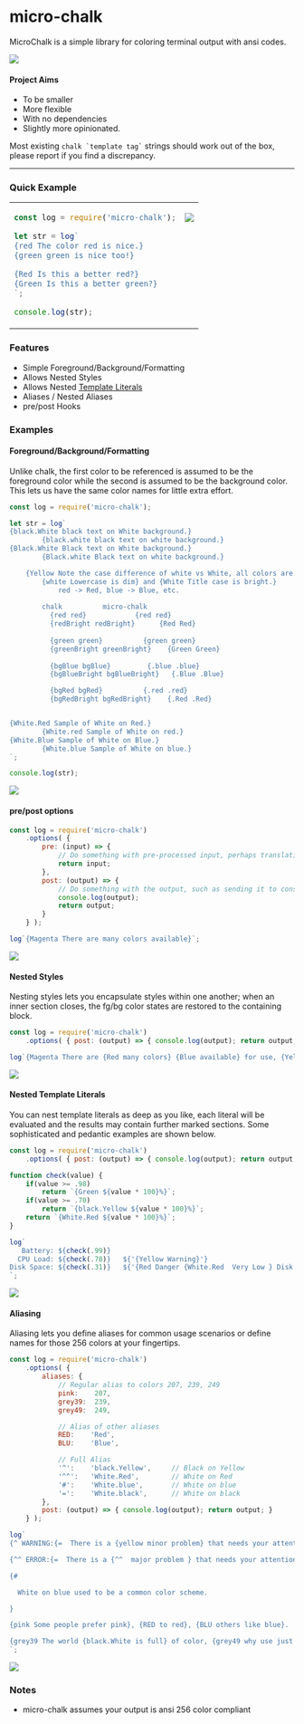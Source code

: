 # micro-chalk
MicroChalk is a simple library for coloring terminal output with ansi codes.

![](res/img/HeaderOverview.png)

#### Project Aims

* To be smaller
* More flexible
* With no dependencies
* Slightly more opinionated.

Most existing ``` chalk `template tag` ``` strings should work out of the box, please report if you find a discrepancy.

---
### Quick Example

<table border="0" cellspacing="0" cellpadding="0">
    <tr>
<td>

```js
const log = require('micro-chalk');

let str = log`
{red The color red is nice.}
{green green is nice too!}

{Red Is this a better red?}
{Green Is this a better green?}
`;

console.log(str);
```

</td>
<td valign="top">

![](res/img/QuickSample.png)

</td>
</tr>
</table>

### Features
  * Simple Foreground/Background/Formatting
  * Allows Nested Styles
  * Allows Nested [Template Literals](https://developer.mozilla.org/en/docs/Web/JavaScript/Reference/Template_literals)
  * Aliases / Nested Aliases
  * pre/post Hooks

### Examples

#### Foreground/Background/Formatting
Unlike chalk, the first color to be referenced is assumed to be the foreground color while the second is assumed to be the background color.  This lets us have the same color names for little extra effort.

```js
const log = require('micro-chalk');

let str = log`
{black.White black text on White background.}
        {black.white black text on white background.}
{Black.White Black text on White background.}
        {Black.white Black text on white background.}

    {Yellow Note the case difference of white vs White, all colors are this way.}
        {white Lowercase is dim} and {White Title case is bright.}
            red -> Red, blue -> Blue, etc.
        
        chalk          micro-chalk
          {red red}            {red red}
          {redBright redBright}      {Red Red}
    	 
          {green green}          {green green}
          {greenBright greenBright}    {Green Green}
          
          {bgBlue bgBlue}         {.blue .blue}
          {bgBlueBright bgBlueBright}   {.Blue .Blue}

          {bgRed bgRed}          {.red .red}
          {bgRedBright bgRedBright}    {.Red .Red}


{White.Red Sample of White on Red.}
        {White.red Sample of White on red.}
{White.Blue Sample of White on Blue.}
        {White.blue Sample of White on blue.}
`;

console.log(str);
```

![](res/img/FormattingSample.png)

#### pre/post options

```js
const log = require('micro-chalk')
    .options( {
        pre: (input) => {
            // Do something with pre-processed input, perhaps translation, loading strings, whatnot.
            return input;
        },
        post: (output) => {
            // Do something with the output, such as sending it to console.log()
            console.log(output);
            return output;
        }
    } );

log`{Magenta There are many colors available}`;
```

![](res/img/PostSample.png)

#### Nested Styles
Nesting styles lets you encapsulate styles within one another; when an inner section closes, the fg/bg color states are restored to the containing block.

```js
const log = require('micro-chalk')
    .options( { post: (output) => { console.log(output); return output; } } );

log`{Magenta There are {Red many colors} {Blue available} for use, {Yellow 256 to be} exact.}`;
```

![](res/img/NestingStyles.png)

#### Nested Template Literals
You can nest template literals as deep as you like, each literal will be evaluated and the results may contain further marked sections.  Some sophisticated and pedantic examples are shown below.

```js
const log = require('micro-chalk')
    .options( { post: (output) => { console.log(output); return output; } } );

function check(value) {
    if(value >= .98)
        return `{Green ${value * 100}%}`;
    if(value >= .70)
        return `{black.Yellow ${value * 100}%}`;
    return `{White.Red ${value * 100}%}`;
}

log`
   Battery: ${check(.99)}
  CPU Load: ${check(.78)}   ${'{Yellow Warning}'}
Disk Space: ${check(.31)}   ${'{Red Danger {White.Red  Very Low } Disk Space}'}
`;
```

![](res/img/NestedTemplateLiterals.png)

#### Aliasing
Aliasing lets you define aliases for common usage scenarios or define names for those 256 colors at your fingertips.

```js
const log = require('micro-chalk')
    .options( {
        aliases: {
            // Regular alias to colors 207, 239, 249
            pink:    207,
            grey39:  239,
            grey49:  249,

            // Alias of other aliases
            RED:    'Red',
            BLU:    'Blue',

            // Full Alias
            '^':    'black.Yellow',     // Black on Yellow
            '^^':   'White.Red',        // White on Red
            '#':    'White.blue',       // White on blue
            '=':    'White.black',      // White on black
        },
        post: (output) => { console.log(output); return output; }
    } );

log`
{^ WARNING:{=  There is a {yellow minor problem} that needs your attention.}}

{^^ ERROR:{=  There is a {^^  major problem } that needs your attention!}}

{#

  White on blue used to be a common color scheme.

}

{pink Some people prefer pink}, {RED to red}, {BLU others like blue}.

{grey39 The world {black.White is full} of color, {grey49 why use just grey?}}
`;
```
![](res/img/AliasingSample.png)

### Notes
  * micro-chalk assumes your output is ansi 256 color compliant
